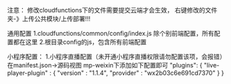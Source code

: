 注意：
	修改cloudfunctions下的文件需要提交云端才会生效，
	右键修改的文件夹-》上传公共模块/上传部署!!!
	
通用配置
1.cloudfunctions/common/config/index.js
	除个别前端配置，所有配置都在这里
2.根目录config的js，包含所有前端配置


小程序配置：
1.小程序直播配置（未开通小程序直播权限请勿配置该项，会报错）
	在manifest.json->源码视图 mp-weixin下添加如下配置即可
	"plugins": {
		"live-player-plugin" : {
			"version" : "1.1.4",
			"provider" : "wx2b03c6e691cd7370"
		}
	}
